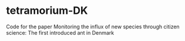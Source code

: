# tetramorium-DK
Code for the paper Monitoring the influx of new species through citizen science: The first introduced ant in Denmark
